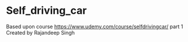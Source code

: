 # Self_driving_car

Based upon course https://www.udemy.com/course/selfdrivingcar/ part 1
Created by Rajandeep Singh

